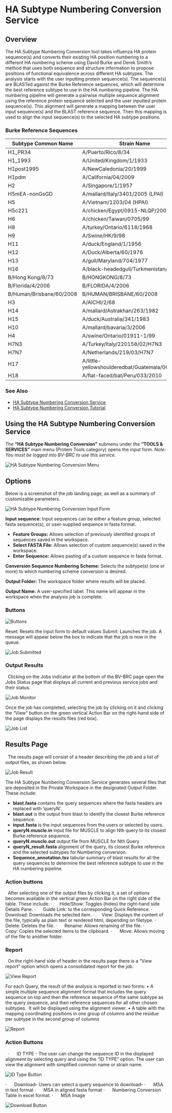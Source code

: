 # HA Subtype Numbering Conversion Service

## Overview

The HA Subtype Numbering Conversion tool takes influenza HA protein sequence(s) and converts their existing HA position numbering to a different HA numbering scheme using David Burke and Derek Smith’s method that uses both sequence and structure information to propose positions of functional equivalence across different HA subtypes. The analysis starts with the user inputting protein sequence(s). The sequence(s) are BLASTed against the Burke Reference sequences, which will determine the best reference subtype to use in the HA numbering pipeline. The HA numbering pipeline will generate a pairwise multiple sequence alignment using the reference protein sequence selected and the user inputted protein sequence(s). This alignment will generate a mapping between the user input sequence(s) and the BLAST reference sequence. Then this mapping is used to align the input sequence(s) to the selected HA subtype positions.

### Burke Reference Sequences

| Subtype Common Name | Strain Name        |
| ------------------- | ------------------ |
| H1_PR34             | A/Puerto/Rico/8/34 |
| H1_1993             | A/United/Kingdom/1/1933 |
| H1post1995          | A/NewCaledonia/20/1999 |
| H1pdm | A/California/04/2009 |
| H2	| A/Singapore/1/1957 |
| H5mEA-nonGsGD	| A/mallard/Italy/3401/2005 (LPAI) |
| H5	| A/Vietnam/1203/04 (HPAI) |
| H5c221	| A/chicken/Egypt/0915-NLQP/2009 (HPAI) |
| H6	| A/chicken/Taiwan/0705/99 |
| H8	| A/turkey/Ontario/6118/1968 |
| H9	| A/Swine/HK/9/98 |
| H11	| A/duck/England/1/1956 |
| H12	| A/Duck/Alberta/60/1976 |
| H13	| A/gull/Maryland/704/1977 |
| H16	| A/black-headedgull/Turkmenistan/13/76 |
| B/Hong Kong/8/73	| B/HONGKONG/8/73 |
| B/Florida/4/2006	| B/FLORIDA/4/2006 |
| B/Human/Brisbane/60/2008	| B/HUMAN/BRISBANE/60/2008 |
| H3	| A/AICHI/2/68 |
| H14	| A/mallard/Astrakhan/263/1982 |
| H15	| A/duck/Australia/341/1983 |
| H10	| A/mallard/bavaria/3/2006 |
| H4	| A/swine/Ontario/01911-1/99 |
| H7N3	| A/Turkey/Italy/220158/02/H7N3 |
| H7N7	| A/Netherlands/219/03/H7N7 |
| H17	| A/little-yellowshoulderedbat/Guatemala/060/2010 |
| H18	| A/flat-faced/bat/Peru/033/2010 |

### See Also
  * [HA Subtype Numbering Conversion Service](https://www.bv-brc.org/app/HASubtypeNumberingConversion)
  * [HA Subtype Numbering Conversion Tutorial](../../tutorial/ha_numbering/ha_numbering.html)

## Using the HA Subtype Numbering Conversion Service
The **“HA Subtype Numbering Conversion”** submenu under the **“TOOLS & SERVICES”** main menu (Protein Tools category) opens the input form.
*Note: You must be logged into BV-BRC to use this service.*

![HA Subtype Numbering Conversion Menu](../images/bv_services_menu.png)

## Options

Below is a screenshot of the job landing page, as well as a summary of customizable parameters.

![HA Subtype Numbering Conversion Input Form](../images/ha_numbering/ha_numbering_input_form.png)

**Input sequence:** Input sequences can be either a feature group, selected fasta sequence(s), or user-supplied sequence in fasta format.
* **Feature Groups:** Allows selection of previously identified groups of sequences saved in the workspace.
* **Select FASTA File:** Allows selection of custom sequence(s) saved in the workspace.
* **Enter Sequence:** Allows pasting of a custom sequence in fasta format.

**Conversion Sequence Numbering Scheme:** Selects the subtype(s) (one or more) to which numbering scheme conversion is desired.

**Output Folder:** The workspace folder where results will be placed.

**Output Name:** A user-specified label. This name will appear in the workspace when the analysis job is complete.

### Buttons

![Buttons](../images/ha_numbering/buttons.png)

Reset: Resets the input form to default values
Submit: Launches the job. A message will appear below the box to indicate that the job is now in the queue.

![Job Submitted](../images/ha_numbering/job_submitted.png)

### Output Results
 
Clicking on the Jobs indicator at the bottom of the BV-BRC page open the Jobs Status page that displays all current and previous service jobs and their status.

![Job Monitor](../images/ha_numbering/job_monitor.png)

Once the job has completed, selecting the job by clicking on it and clicking the “View” button on the green vertical Action Bar on the right-hand side of the page displays the results files (red box).

![Job List](../images/ha_numbering/job_list.png)

## Results Page
 
The results page will consist of a header describing the job and a list of output files, as shown below.

![Job Result](../images/ha_numbering/job_result.png)

The HA Subtype Numbering Conversion Service generates several files that are deposited in the Private Workspace in the designated Output Folder. These include:
 
* **blast.fasta** contains the query sequences where the fasta headers are replaced with ‘queryN’.
* **blast.out** is the output from blast to identify the closest Burke reference sequence.
* **input.fasta** is the input sequences from the users or selected by users.
* **queryN.muscle.in** input file for MUSCLE to align Nth query to its closest Burke reference sequence.
* **queryN.muscle.out** output file from MUSCLE for Nth Query
* **queryN_result.fasta** alignment of the query, its closest Burke reference and the selected subtypes for Numbering conversion.
* **Sequence_annotation.tsv** tabular summary of blast results for all the query sequences to determine the best reference subtype to use in the HA numbering pipeline.
 
### Action buttons
 
After selecting one of the output files by clicking it, a set of options becomes available in the vertical green Action Bar on the right side of the table. These include:
·      Hide/Show: Toggles (hides) the right-hand side Details Pane.
·      Guide Link: to the corresponding Quick Reference.
·      Download: Downloads the selected item.
·      View: Displays the content of the file, typically as plain text or rendered html, depending on filetype.
·      Delete: Deletes the file.
·      Rename: Allows renaming of the file.
·      Copy: Copies the selected items to the clipboard.
·      Move: Allows moving of the file to another folder.
 
### Report 
 
On the right-hand side of header in the results page there is a “View report” option which opens a consolidated report for the job.

![View Report](../images/ha_numbering/view_report.png)

For each Query, the result of the analysis is reported in two forms: 
• A simple multiple sequence alignment format that includes the query sequence on top and then the reference sequence of the same subtype as the query sequence, and then reference sequences for all other chosen subtypes.  It will be displayed using the alignment viewer.
• A table with the mapping coordinating positions in one group of columns and the residue per subtype in the second group of columns

![Report](../images/ha_numbering/report.png)

### Action Buttons 
 
·      ID TYPE - The user can change the sequence ID in the displayed alignment by selecting query and using the “ID TYPE” option. The user can view the alignment with simplified common name or strain name.

![ID Type Button](../images/ha_numbering/id_type.png)

·      Download- Users can select a query sequence to download–
·      MSA in text format
·      MSA in aligned fasta format
·      Numbering Conversion Table in excel format.
·      MSA Image

![Download Button](../images/ha_numbering/download.png)
